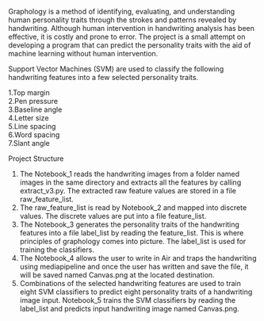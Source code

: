 Graphology is a method of identifying, evaluating, and understanding human personality traits through the strokes and patterns revealed by handwriting. Although human intervention in handwriting analysis has been effective, it is costly and prone to error. The project is a small attempt on developing a program that can predict the personality traits with the aid of machine learning without human intervention.

Support Vector Machines (SVM) are used to classify the following handwriting features into a few selected personality traits.

1.Top margin <br>
2.Pen pressure <br>
3.Baseline angle <br>
4.Letter size <br>
5.Line spacing <br>
6.Word spacing <br>
7.Slant angle <br>

Project Structure

1. The Notebook_1 reads the handwriting images from a folder named images in the same directory and extracts all the features by calling extract_v3.py. The extracted raw feature values are stored in a file raw_feature_list. <br>
2. The raw_feature_list is read by Notebook_2 and mapped into discrete values. The discrete values are put into a file feature_list. <br>
3. The Notebook_3 generates the personality traits of the handwriting features into a file label_list by reading the feature_list. This is where principles of graphology comes into picture. The label_list is used for training the classifiers. <br>
4. The Notebook_4 allows the user to write in Air and traps the handwriting using mediapipeline and once the user has written and save the file, it will be saved named Canvas.png at the located destination. <br>
5. Combinations of the selected handwriting features are used to train eight SVM classifiers to predict eight personality traits of a handwriting image input. Notebook_5 trains the SVM classifiers by reading the label_list and predicts input handwriting image named Canvas.png. <br>
